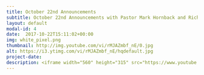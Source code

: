 ```yaml
---
title: October 22nd Announcements
subtitle: October 22nd Announcements with Pastor Mark Hornback and Richie Runnells.
layout: default
modal-id: 4 
date:  2017-10-22T15:11:02+00:00
img: white_pixel.png
thumbnail: http://img.youtube.com/vi/rMJAZmbf_nE/0.jpg
alt: https://i3.ytimg.com/vi/rMJAZmbf_nE/hqdefault.jpg
project-date: 
description: <iframe width="560" height="315" src="https://www.youtube.com/embed/rMJAZmbf_nE" frameborder="0" allowfullscreen></iframe> 
---
```

